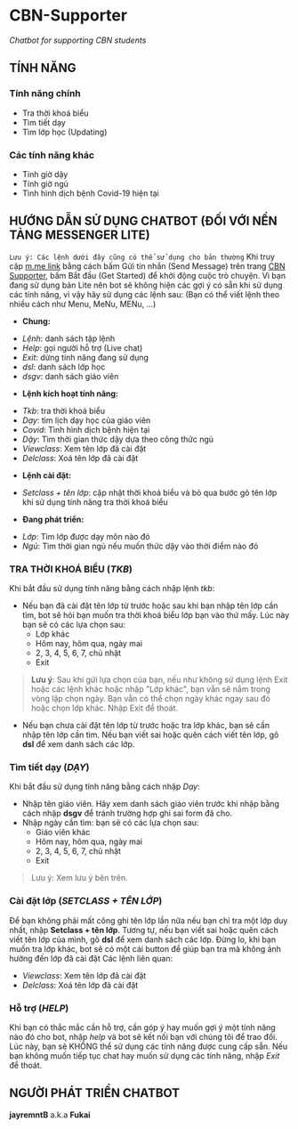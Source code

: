 # CBN-Supporter
*Chatbot for supporting CBN students*

## TÍNH NĂNG

### Tính năng chính

* Tra thời khoá biểu
* Tìm tiết dạy
* Tìm lớp học (Updating)

### Các tính năng khác

* Tính giờ dậy
* Tính giờ ngủ
* Tình hình dịch bệnh Covid-19 hiện tại

## HƯỚNG DẪN SỬ DỤNG CHATBOT (ĐỐI VỚI NỀN TẢNG MESSENGER LITE)
``
Lưu ý: Các lệnh dưới đây cũng có thể sử dụng cho bản thường
``
Khi truy cập [m.me link](https://m.me/107868430903710) bằng cách bấm Gửi tin nhắn (Send Message) trên trang [CBN Supporter](https://www.facebook.com/cbnsupporter/), bấm Bắt đầu (Get Started) để khởi động cuộc trò chuyện.
Vì bạn đang sử dụng bản Lite nên bot sẽ không hiện các gợi ý có sẵn khi sử dụng các tính năng, vì vậy hãy sử dụng các lệnh sau:
(Bạn có thể viết lệnh theo nhiều cách như Menu, MeNu, MENu, ...)
* **Chung:**
- *Lệnh*: danh sách tập lệnh
- *Help*: gọi người hỗ trợ (Live chat)
- *Exit*: dừng tính năng đang sử dụng
- *dsl*:  danh sách lớp học
- *dsgv*: danh sách giáo viên
* **Lệnh kích hoạt tính năng:**
- *Tkb*: tra thời khoá biểu
- *Dạy*: tìm lịch dạy học của giáo viên
- *Covid*: Tình hình dịch bệnh hiện tại
- *Dậy*: Tìm thời gian thức dậy dựa theo công thức ngủ
- *Viewclass*: Xem tên lớp đã cài đặt
- *Delclass*:  Xoá tên lớp đã cài đặt
* **Lệnh cài đặt:**
- *Setclass + tên lớp*: cập nhật thời khoá biểu và bỏ qua bước gõ tên lớp khi sử dụng tính năng tra thời khoá biểu
* **Đang phát triển:**
- *Lớp*: Tìm lớp được dạy môn nào đó
- *Ngủ*:  Tìm thời gian ngủ nếu muốn thức dậy vào thời điểm nào đó

### TRA THỜI KHOÁ BIỂU (*TKB*)
Khi bắt đầu sử dụng tính năng bằng cách nhập lệnh *tkb*:
* Nếu bạn đã cài đặt tên lớp từ trước hoặc sau khi bạn nhập tên lớp cần tìm, bot sẽ hỏi bạn muốn tra thời khoá biểu lớp bạn vào thứ mấy. Lúc này bạn sẽ có các lựa chọn sau:
  - Lớp khác
  - Hôm nay, hôm qua, ngày mai
  - 2, 3, 4, 5, 6, 7, chủ nhật
  - Exit
> **Lưu ý**: Sau khi gửi lựa chọn của bạn, nếu như không sử dụng lệnh Exit hoặc các lệnh khác hoặc nhập "Lớp khác", bạn vẫn sẽ nằm trong vòng lặp chọn ngày. Bạn vẫn có thể chọn ngày khác ngay sau đó hoặc chọn lớp khác. Nhập Exit để thoát.
* Nếu bạn chưa cài đặt tên lớp từ trước hoặc tra lớp khác, bạn sẽ cần nhập tên lớp cần tìm. Nếu bạn viết sai hoặc quên cách viết tên lớp, gõ **dsl** để xem danh sách các lớp.

### Tìm tiết dạy (*DẠY*)
Khi bắt đầu sử dụng tính năng bằng cách nhập *Dạy*:
* Nhập tên giáo viên. Hãy xem danh sách giáo viên trước khi nhập bằng cách nhập **dsgv** để tránh trường hợp ghi sai form đã cho.
* Nhập ngày cần tìm: bạn sẽ có các lựa chọn sau:
  - Giáo viên khác
  - Hôm nay, hôm qua, ngày mai
  - 2, 3, 4, 5, 6, 7, chủ nhật
  - Exit
> Lưu ý: Xem lưu ý bên trên.

### Cài đặt lớp (*SETCLASS + TÊN LỚP*)

Để bạn không phải mất công ghi tên lớp lần nữa nếu bạn chỉ tra một lớp duy nhất, nhập **Setclass + tên lớp**. Tương tự, nếu bạn viết sai hoặc quên cách viết tên lớp của mình, gõ **dsl** để xem danh sách các lớp.
Đừng lo, khi bạn muốn tra lớp khác, bot sẽ có một cái button để giúp bạn tra mà không ảnh hưởng đến lớp đã cài đặt
Các lệnh liên quan:
* *Viewclass*: Xem tên lớp đã cài đặt
* *Delclass*:  Xoá tên lớp đã cài đặt

### Hỗ trợ (*HELP*)
Khi bạn có thắc mắc cần hỗ trợ, cần góp ý hay muốn gợi ý một tính năng nào đó cho bot, nhập *help* và bot sẽ kết nối bạn với chúng tôi để trao đổi. Lúc này, bạn sẽ KHÔNG thể sử dụng các tính năng được cung cấp sẵn.
Nếu bạn không muốn tiếp tục chat hay muốn sử dụng các tính năng, nhập *Exit* để thoát.

## NGƯỜI PHÁT TRIỂN CHATBOT

**jayremntB** a.k.a **Fukai**
